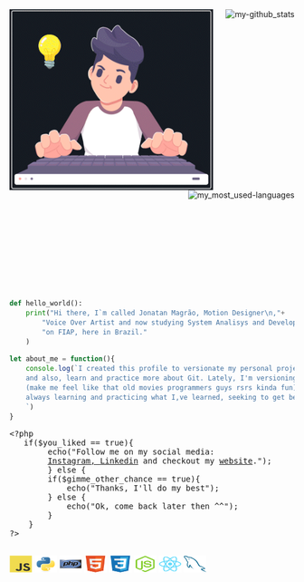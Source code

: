   <div>
    <img align="left" alt="programming_guy"  width="360em" src="coding.gif">  
    <img align="right" alt="my-github_stats" height="157em" src="https://github-readme-stats.vercel.app/api?username=jonatanmagrao&show_icons=true&theme=tokyonight&include_all_commits=true&count_private=true"/>
    <img align="right" alt="my_most_used-languages" height="160em" src="https://github-readme-stats.vercel.app/api/top-langs/?username=jonatanmagrao&layout=compact&langs_count=7&theme=tokyonight"/>  
  </div>
<img width="500px">

```python
def hello_world():
    print("Hi there, I`m called Jonatan Magrão, Motion Designer\n,"+
        "Voice Over Artist and now studying System Analisys and Development\n"+
        "on FIAP, here in Brazil."
    )
```

```javascript
let about_me = function(){
    console.log(`I created this profile to versionate my personal projects and studies
    and also, learn and practice more about Git. Lately, I'm versioning in Git in command line
    (make me feel like that old movies programmers guys rsrs kinda fun). I'm a curious guy,
    always learning and practicing what I,ve learned, seeking to get better always.
    `)
}
```
<pre>
&lt;?php
   if($you_liked == true){
        echo("Follow me on my social media:
        <a href='https://www.instagram.com/jonatan_magrao/'>Instagram, </a><a href='https://www.linkedin.com/in/jonatanmagrao/'>Linkedin</a> and checkout my <a href='https://www.jonatanmagrao.com.br'>website</a>.");
        } else {
        if($gimme_other_chance == true){
            echo("Thanks, I'll do my best");
        } else {
            echo("Ok, come back later then ^^");
        }
    }
?&gt;
</pre>

<div style="display: inline_block"><br>
  <img align="center" alt="Javascript-icon" height="30" width="40" src="https://raw.githubusercontent.com/devicons/devicon/master/icons/javascript/javascript-original.svg">
  <img align="center" alt="Python-icon" height="30" width="40" src="https://raw.githubusercontent.com/devicons/devicon/master/icons/python/python-original.svg">
  <img align="center" alt="PHP-icon" height="30" width="40" src="https://raw.githubusercontent.com/devicons/devicon/master/icons/php/php-original.svg">
  <img align="center" alt="html-con" height="30" width="40" src="https://raw.githubusercontent.com/devicons/devicon/master/icons/html5/html5-original.svg">
  <img align="center" alt="css-icon" height="30" width="40" src="https://raw.githubusercontent.com/devicons/devicon/master/icons/css3/css3-original.svg">
  <img align="center" alt="nodejs-icon" height="30" width="40" src="https://raw.githubusercontent.com/devicons/devicon/master/icons/nodejs/nodejs-original.svg">
  <img align="center" alt="jsx-icon" height="30" width="40" src="https://raw.githubusercontent.com/devicons/devicon/master/icons/react/react-original.svg">
  <img align="center" alt="mysql-icon" height="30" width="40" src="https://raw.githubusercontent.com/devicons/devicon/master/icons/mysql/mysql-original.svg">
</div>
